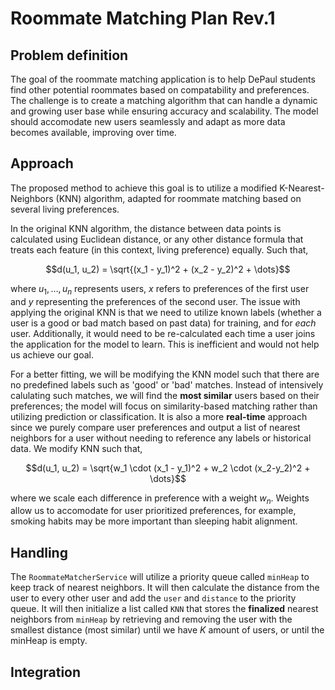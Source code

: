 # Roommate Matching Plan Rev.1

## Problem definition
The goal of the roommate matching application is to help DePaul students find other potential roommates based on compatability and preferences. The challenge is to create a matching algorithm that can handle a dynamic and growing user base while ensuring accuracy and scalability. The model should accomodate new users seamlessly and adapt as more data becomes available, improving over time. 

## Approach
The proposed method to achieve this goal is to utilize a modified K-Nearest-Neighbors (KNN) algorithm, adapted for roommate matching based on several living preferences. 

In the original KNN algorithm, the distance between data points is calculated using Euclidean distance, or any other distance formula that treats each feature (in this context, living preference) equally. Such that,

$$d(u_1, u_2) = \sqrt{(x_1 - y_1)^2 + (x_2 - y_2)^2 + \dots}$$

where $u_1, \dots, u_n$ represents users, $x$ refers to preferences of the first user and $y$ representing the preferences of the second user. The issue with applying the original KNN is that we need to utilize known labels (whether a user is a good or bad match based on past data) for training, and for *each* user. Additionally, it would need to be re-calculated each time a user joins the application for the model to learn. This is inefficient and would not help us achieve our goal. 

For a better fitting, we will be modifying the KNN model such that there are no predefined labels such as 'good' or 'bad' matches. Instead of intensively calulating such matches, we will find the **most similar** users based on their preferences; the model will focus on similarity-based matching rather than utilizing prediction or classification. It is also a more **real-time** approach since we purely compare user preferences and output a list of nearest neighbors for a user without needing to reference any labels or historical data. We modify KNN such that,

$$d(u_1, u_2) = \sqrt{w_1 \cdot (x_1 - y_1)^2 + w_2 \cdot (x_2-y_2)^2 + \dots}$$ 

where we scale each difference in preference with a weight $w_n$. Weights allow us to accomodate for user prioritized preferences, for example, smoking habits may be more important than sleeping habit alignment. 

## Handling
The `RoommateMatcherService` will utilize a priority queue called `minHeap` to keep track of nearest neighbors. It will then calculate the distance from the user to every other user and add the `user` and `distance` to the priority queue. It will then initialize a list called `KNN` that stores the **finalized** nearest neighbors from `minHeap` by retrieving and removing the user with the smallest distance (most similar) until we have $K$ amount of users, or until the minHeap is empty. 

## Integration
